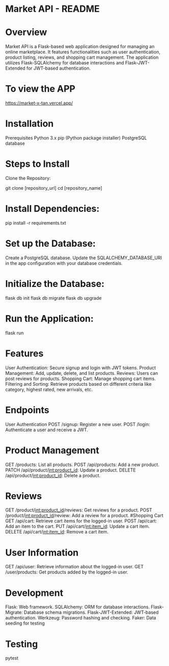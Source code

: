 # Market API - README

# Overview
Market API is a Flask-based web application designed for managing an online marketplace. It features functionalities such as user authentication, product listing, reviews, and shopping cart management. The application utilizes Flask-SQLAlchemy for database interactions and Flask-JWT-Extended for JWT-based authentication.

# To view the APP

https://market-x-tan.vercel.app/

# Installation
Prerequisites
Python 3.x
pip (Python package installer)
PostgreSQL database
# Steps to Install
Clone the Repository:

git clone [repository_url]
cd [repository_name]

# Install Dependencies:

pip install -r requirements.txt
# Set up the Database:

Create a PostgreSQL database.
Update the SQLALCHEMY_DATABASE_URI in the app configuration with your database credentials.

# Initialize the Database:



flask db init
flask db migrate
flask db upgrade
# Run the Application:
flask run

# Features

User Authentication: Secure signup and login with JWT tokens.
Product Management: Add, update, delete, and list products.
Reviews: Users can post reviews for products.
Shopping Cart: Manage shopping cart items.
Filtering and Sorting: Retrieve products based on different criteria like category, highest rated, new arrivals, etc.

# Endpoints
User Authentication
POST /signup: Register a new user.
POST /login: Authenticate a user and receive a JWT.
# Product Management
GET /products: List all products.
POST /api/products: Add a new product.
PATCH /api/product/<int:product_id>: Update a product.
DELETE /api/product/<int:product_id>: Delete a product.
# Reviews
GET /product/<int:product_id>/reviews: Get reviews for a product.
POST /product/<int:product_id>/review: Add a review for a product.
#Shopping Cart
GET /api/cart: Retrieve cart items for the logged-in user.
POST /api/cart: Add an item to the cart.
PUT /api/cart/<int:item_id>: Update a cart item.
DELETE /api/cart/<int:item_id>: Remove a cart item.
# User Information
GET /api/user: Retrieve information about the logged-in user.
GET /user/products: Get products added by the logged-in user.
# Development
Flask: Web framework.
SQLAlchemy: ORM for database interactions.
Flask-Migrate: Database schema migrations.
Flask-JWT-Extended: JWT-based authentication.
Werkzeug: Password hashing and checking.
Faker: Data seeding for testing

# Testing
   pytest
  
